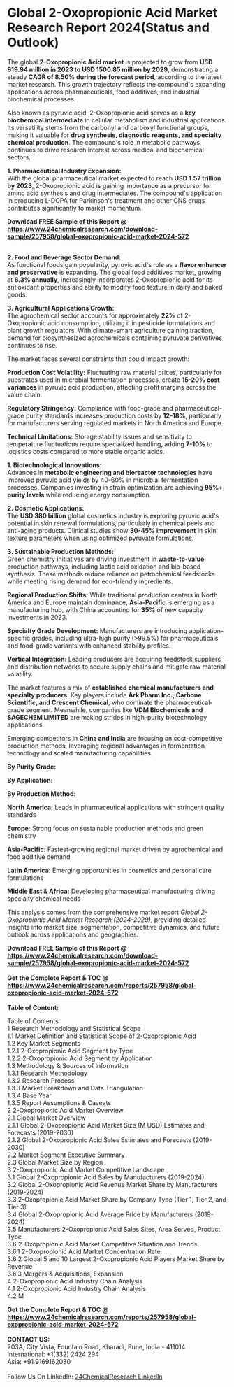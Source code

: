 <h1>Global 2-Oxopropionic Acid Market Research Report 2024(Status and Outlook)</h1><p>The global <strong>2-Oxopropionic Acid market</strong> is projected to grow from <strong>USD 919.94 million in 2023 to USD 1500.85 million by 2029</strong>, demonstrating a steady <strong>CAGR of 8.50% during the forecast period</strong>, according to the latest market research. This growth trajectory reflects the compound's expanding applications across pharmaceuticals, food additives, and industrial biochemical processes.</p><p>Also known as pyruvic acid, 2-Oxopropionic acid serves as a <strong>key biochemical intermediate</strong> in cellular metabolism and industrial applications. Its versatility stems from the carbonyl and carboxyl functional groups, making it valuable for <strong>drug synthesis, diagnostic reagents, and specialty chemical production</strong>. The compound's role in metabolic pathways continues to drive research interest across medical and biochemical sectors.</p><p><strong>1. Pharmaceutical Industry Expansion:</strong><br>
With the global pharmaceutical market expected to reach <strong>USD 1.57 trillion by 2023</strong>, 2-Oxopropionic acid is gaining importance as a precursor for amino acid synthesis and drug intermediates. The compound's application in producing L-DOPA for Parkinson's treatment and other CNS drugs contributes significantly to market momentum.</p><div><b>Download FREE Sample of this Report @ 
            <a href="https://www.24chemicalresearch.com/download-sample/257958/global-oxopropionic-acid-market-2024-572">
            https://www.24chemicalresearch.com/download-sample/257958/global-oxopropionic-acid-market-2024-572</a></b></div><br><p><strong>2. Food and Beverage Sector Demand:</strong><br>
As functional foods gain popularity, pyruvic acid's role as a <strong>flavor enhancer and preservative</strong> is expanding. The global food additives market, growing at <strong>6.3% annually</strong>, increasingly incorporates 2-Oxopropionic acid for its antioxidant properties and ability to modify food texture in dairy and baked goods.</p><p><strong>3. Agricultural Applications Growth:</strong><br>
The agrochemical sector accounts for approximately <strong>22%</strong> of 2-Oxopropionic acid consumption, utilizing it in pesticide formulations and plant growth regulators. With climate-smart agriculture gaining traction, demand for biosynthesized agrochemicals containing pyruvate derivatives continues to rise.</p><p>The market faces several constraints that could impact growth:</p><p><strong>Production Cost Volatility:</strong> Fluctuating raw material prices, particularly for substrates used in microbial fermentation processes, create <strong>15-20% cost variances</strong> in pyruvic acid production, affecting profit margins across the value chain.</p><p><strong>Regulatory Stringency:</strong> Compliance with food-grade and pharmaceutical-grade purity standards increases production costs by <strong>12-18%</strong>, particularly for manufacturers serving regulated markets in North America and Europe.</p><p><strong>Technical Limitations:</strong> Storage stability issues and sensitivity to temperature fluctuations require specialized handling, adding <strong>7-10%</strong> to logistics costs compared to more stable organic acids.</p><p><strong>1. Biotechnological Innovations:</strong><br>
Advances in <strong>metabolic engineering and bioreactor technologies</strong> have improved pyruvic acid yields by 40-60% in microbial fermentation processes. Companies investing in strain optimization are achieving <strong>95%+ purity levels</strong> while reducing energy consumption.</p><p><strong>2. Cosmetic Applications:</strong><br>
The <strong>USD 380 billion</strong> global cosmetics industry is exploring pyruvic acid's potential in skin renewal formulations, particularly in chemical peels and anti-aging products. Clinical studies show <strong>30-45% improvement</strong> in skin texture parameters when using optimized pyruvate formulations.</p><p><strong>3. Sustainable Production Methods:</strong><br>
Green chemistry initiatives are driving investment in <strong>waste-to-value</strong> production pathways, including lactic acid oxidation and bio-based synthesis. These methods reduce reliance on petrochemical feedstocks while meeting rising demand for eco-friendly ingredients.</p><p><strong>Regional Production Shifts:</strong> While traditional production centers in North America and Europe maintain dominance, <strong>Asia-Pacific</strong> is emerging as a manufacturing hub, with China accounting for <strong>35%</strong> of new capacity investments in 2023.</p><p><strong>Specialty Grade Development:</strong> Manufacturers are introducing application-specific grades, including ultra-high purity (&gt;99.5%) for pharmaceuticals and food-grade variants with enhanced stability profiles.</p><p><strong>Vertical Integration:</strong> Leading producers are acquiring feedstock suppliers and distribution networks to secure supply chains and mitigate raw material volatility.</p><p>The market features a mix of <strong>established chemical manufacturers and specialty producers</strong>. Key players include <strong>Ark Pharm Inc., Carbone Scientific, and Crescent Chemical</strong>, who dominate the pharmaceutical-grade segment. Meanwhile, companies like <strong>VDM Biochemicals and SAGECHEM LIMITED</strong> are making strides in high-purity biotechnology applications.</p><p>Emerging competitors in <strong>China and India</strong> are focusing on cost-competitive production methods, leveraging regional advantages in fermentation technology and scaled manufacturing capabilities.</p><p><strong>By Purity Grade:</strong></p><p><strong>By Application:</strong></p><p><strong>By Production Method:</strong></p><p><strong>North America:</strong> Leads in pharmaceutical applications with stringent quality standards</p><p><strong>Europe:</strong> Strong focus on sustainable production methods and green chemistry</p><p><strong>Asia-Pacific:</strong> Fastest-growing regional market driven by agrochemical and food additive demand</p><p><strong>Latin America:</strong> Emerging opportunities in cosmetics and personal care formulations</p><p><strong>Middle East &amp; Africa:</strong> Developing pharmaceutical manufacturing driving specialty chemical needs</p><p>This analysis comes from the comprehensive market report <em>Global 2-Oxopropionic Acid Market Research (2024-2029)</em>, providing detailed insights into market size, segmentation, competitive dynamics, and future outlook across applications and geographies.</p><div><b>Download FREE Sample of this Report @ 
            <a href="https://www.24chemicalresearch.com/download-sample/257958/global-oxopropionic-acid-market-2024-572">
            https://www.24chemicalresearch.com/download-sample/257958/global-oxopropionic-acid-market-2024-572</a></b></div><br><div><b>Get the Complete Report & TOC @ 
            <a href="https://www.24chemicalresearch.com/reports/257958/global-oxopropionic-acid-market-2024-572">
            https://www.24chemicalresearch.com/reports/257958/global-oxopropionic-acid-market-2024-572</a></b></div><br>
            <b>Table of Content:</b><p>Table of Contents<br />
1 Research Methodology and Statistical Scope<br />
1.1 Market Definition and Statistical Scope of 2-Oxopropionic Acid<br />
1.2 Key Market Segments<br />
1.2.1 2-Oxopropionic Acid Segment by Type<br />
1.2.2 2-Oxopropionic Acid Segment by Application<br />
1.3 Methodology & Sources of Information<br />
1.3.1 Research Methodology<br />
1.3.2 Research Process<br />
1.3.3 Market Breakdown and Data Triangulation<br />
1.3.4 Base Year<br />
1.3.5 Report Assumptions & Caveats<br />
2 2-Oxopropionic Acid Market Overview<br />
2.1 Global Market Overview<br />
2.1.1 Global 2-Oxopropionic Acid Market Size (M USD) Estimates and Forecasts (2019-2030)<br />
2.1.2 Global 2-Oxopropionic Acid Sales Estimates and Forecasts (2019-2030)<br />
2.2 Market Segment Executive Summary<br />
2.3 Global Market Size by Region<br />
3 2-Oxopropionic Acid Market Competitive Landscape<br />
3.1 Global 2-Oxopropionic Acid Sales by Manufacturers (2019-2024)<br />
3.2 Global 2-Oxopropionic Acid Revenue Market Share by Manufacturers (2019-2024)<br />
3.3 2-Oxopropionic Acid Market Share by Company Type (Tier 1, Tier 2, and Tier 3)<br />
3.4 Global 2-Oxopropionic Acid Average Price by Manufacturers (2019-2024)<br />
3.5 Manufacturers 2-Oxopropionic Acid Sales Sites, Area Served, Product Type<br />
3.6 2-Oxopropionic Acid Market Competitive Situation and Trends<br />
3.6.1 2-Oxopropionic Acid Market Concentration Rate<br />
3.6.2 Global 5 and 10 Largest 2-Oxopropionic Acid Players Market Share by Revenue<br />
3.6.3 Mergers & Acquisitions, Expansion<br />
4 2-Oxopropionic Acid Industry Chain Analysis<br />
4.1 2-Oxopropionic Acid Industry Chain Analysis<br />
4.2 M</p><div><b>Get the Complete Report & TOC @ 
            <a href="https://www.24chemicalresearch.com/reports/257958/global-oxopropionic-acid-market-2024-572">
            https://www.24chemicalresearch.com/reports/257958/global-oxopropionic-acid-market-2024-572</a></b></div><br><b>CONTACT US:</b><br>
            203A, City Vista, Fountain Road, Kharadi, Pune, India - 411014<br>
            International: +1(332) 2424 294<br>
            Asia: +91 9169162030 <br><br>
            Follow Us On LinkedIn: <a href="https://www.linkedin.com/company/24chemicalresearch/">24ChemicalResearch LinkedIn</a>